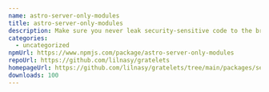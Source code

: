 ```yaml
---
name: astro-server-only-modules
title: astro-server-only-modules
description: Make sure you never leak security-sensitive code to the browser.
categories:
  - uncategorized
npmUrl: https://www.npmjs.com/package/astro-server-only-modules
repoUrl: https://github.com/lilnasy/gratelets
homepageUrl: https://github.com/lilnasy/gratelets/tree/main/packages/server-only-modules
downloads: 100
---
```

